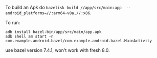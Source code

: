 To build an Apk do `bazelisk build //app/src/main:app  --android_platforms=//:arm64-v8a,//:x86`.

To run:
```
adb install bazel-bin/app/src/main/app.apk
adb shell am start -n com.example.android.bazel/com.example.android.bazel.MainActivity
```

use bazel version 7.4.1, won't work with fresh 8.0.
